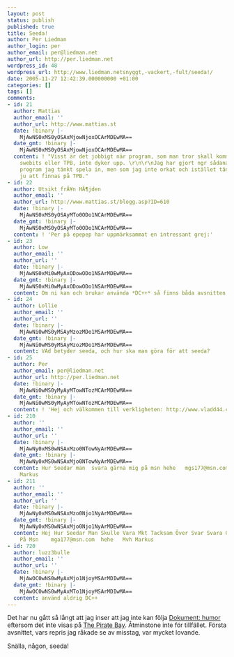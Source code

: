 ```yaml
---
layout: post
status: publish
published: true
title: Seeda!
author: Per Liedman
author_login: per
author_email: per@liedman.net
author_url: http://per.liedman.net
wordpress_id: 48
wordpress_url: http://www.liedman.netsnyggt,-vackert,-fult/seeda!/
date: 2005-11-27 12:42:39.000000000 +01:00
categories: []
tags: []
comments:
- id: 21
  author: Mattias
  author_email: ''
  author_url: http://www.mattias.st
  date: !binary |-
    MjAwNS0xMS0yOSAxMjowNjoxOCArMDEwMA==
  date_gmt: !binary |-
    MjAwNS0xMS0yOSAxMjowNjoxOCArMDEwMA==
  content: ! "Visst är det jobbigt när program, som man tror skall komma upp på typ
    swebits eller TPB, inte dyker upp. \r\n\r\nJag har gjort ngr sådana missar av
    program jag tänkt spela in, men som jag inte orkat och istället tänkt - den kommer
    ju att finnas på TPB."
- id: 22
  author: Utsikt frÃ¥n HÃ¶jden
  author_email: ''
  author_url: http://www.mattias.st/blogg.asp?ID=610
  date: !binary |-
    MjAwNS0xMS0yOSAyMTo0ODo1NCArMDEwMA==
  date_gmt: !binary |-
    MjAwNS0xMS0yOSAyMTo0ODo1NCArMDEwMA==
  content: ! 'Per på epepep har uppmärksammat en intressant grej:'
- id: 23
  author: Low
  author_email: ''
  author_url: ''
  date: !binary |-
    MjAwNS0xMi0wMyAxODowODo1NSArMDEwMA==
  date_gmt: !binary |-
    MjAwNS0xMi0wMyAxODowODo1NSArMDEwMA==
  content: Om ni kan och brukar använda *DC++* så finns båda avsnitten på många hubbar.
- id: 24
  author: Lollie
  author_email: ''
  author_url: ''
  date: !binary |-
    MjAwNi0wMS0yMSAyMzozMDo1MSArMDEwMA==
  date_gmt: !binary |-
    MjAwNi0wMS0yMSAyMzozMDo1MSArMDEwMA==
  content: VAd betyder seeda, och hur ska man göra för att seeda?
- id: 25
  author: Per
  author_email: per@liedman.net
  author_url: http://per.liedman.net
  date: !binary |-
    MjAwNi0wMS0yMyAyMTowNTozMCArMDEwMA==
  date_gmt: !binary |-
    MjAwNi0wMS0yMyAyMTowNTozMCArMDEwMA==
  content: ! 'Hej och välkommen till verkligheten: http://www.vladd44.com/torrent/terms.php'
- id: 210
  author: ''
  author_email: ''
  author_url: ''
  date: !binary |-
    MjAwNy0xMS0wNSAxMzo0NTowNyArMDEwMA==
  date_gmt: !binary |-
    MjAwNy0xMS0wNSAxMjo0NTowNyArMDEwMA==
  content: Hur Seedar man  svara gärna mig på msn hehe   mgs177@msn.com        mvh
    Markus
- id: 211
  author: ''
  author_email: ''
  author_url: ''
  date: !binary |-
    MjAwNy0xMS0wNSAxMzo0Njo1NyArMDEwMA==
  date_gmt: !binary |-
    MjAwNy0xMS0wNSAxMjo0Njo1NyArMDEwMA==
  content: Hej Hur Seedar Man Skulle Vara Mkt Tacksam Över Svar Svara Gärna Till Mig
    På Msn    mga177@msn.com  hehe   Mvh Markus
- id: 720
  author: luzz3bulle
  author_email: ''
  author_url: ''
  date: !binary |-
    MjAwOC0wNS0wMyAxMjo1NjoyMSArMDIwMA==
  date_gmt: !binary |-
    MjAwOC0wNS0wMyAxMTo1NjoyMSArMDIwMA==
  content: använd aldrig DC++
---
```

Det har nu gått så långt att jag inser att jag inte kan följa <a href="http://svt.se/svt/jsp/Crosslink.jsp?d=39760&lid=Dokument_Humor">Dokument: humor</a> eftersom det inte visas på <a href="http://thepiratebay.org/">The Pirate Bay</a>. Åtminstone inte för tillfället. Första avsnittet, vars repris jag råkade se av misstag, var mycket lovande.

Snälla, någon, seeda!
